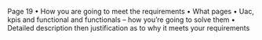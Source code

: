  Page 19
•	How you are going to meet the requirements
•	What pages
•	Uac, kpis and functional and functionals – how you’re going to solve them
•	Detailed description then justification as to why it meets your requirements 

